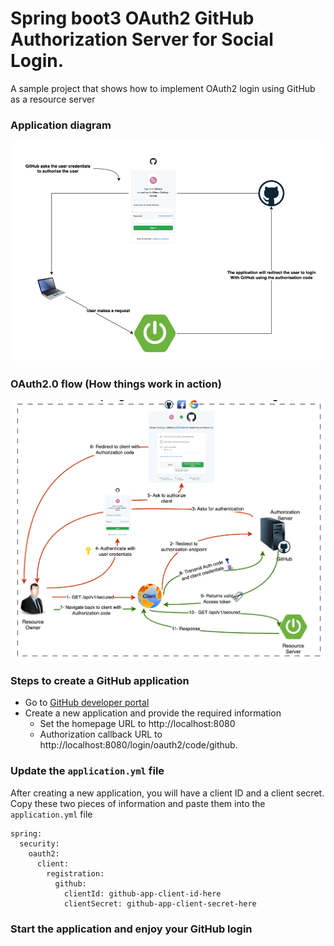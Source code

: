 # Spring boot3 OAuth2 GitHub Authorization Server for Social Login.
A sample project that shows how to implement OAuth2 login using GitHub as a resource server

### Application diagram
<p align="center"><img src="https://github.com/isalonisharma/Spring-Boot-Security/blob/main/spring-security-oauth2-github/diagram.png" width="500"></p>

### OAuth2.0 flow (How things work in action)
<p align="center"><img src="https://github.com/isalonisharma/Spring-Boot-Security/blob/main/spring-security-oauth2-github/oauth2-flow.png" width="500"></p>

### Steps to create a GitHub application
* Go to [GitHub developer portal](https://github.com/settings/developers)
* Create a new application and provide the required information
    * Set the homepage URL to http://localhost:8080
    * Authorization callback URL to http://localhost:8080/login/oauth2/code/github.

### Update the `application.yml` file
After creating a new application, you will have a client ID and a client secret. Copy these two pieces of information and paste them into the `application.yml` file

```
spring:
  security:
    oauth2:
      client:
        registration:
          github:
            clientId: github-app-client-id-here
            clientSecret: github-app-client-secret-here
```

### Start the application and enjoy your GitHub login
